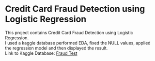 # Credit Card Fraud Detection using Logistic Regression
This project contains Credit Card Fraud Detection using Logistic Regression. <br>
I used a kaggle database performed EDA, fixed the NULL values, applied the regression model and then displayed the result. <br>
Link to Kaggle Database: <a href="https://www.kaggle.com/datasets/kartik2112/fraud-detection?select=fraudTest.csv"> Fraud Test </a>
